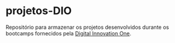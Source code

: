 # projetos-DIO
Repositório para armazenar os projetos desenvolvidos durante os bootcamps fornecidos pela [Digital Innovation One](https://dio.me).
